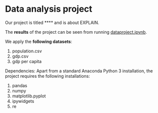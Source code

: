 # Data analysis project

Our project is titled **** and is about EXPLAIN.

The **results** of the project can be seen from running [dataproject.ipynb](dataproject.ipynb).

We apply the **following datasets**:

1. population.csv
1. gdp.csv
1. gdp per capita 

Dependencies: Apart from a standard Anaconda Python 3 installation, the project requires the following installations:
1. pandas
2. numpy
3. matplotlib.pyplot
4. ipywidgets
5. re
